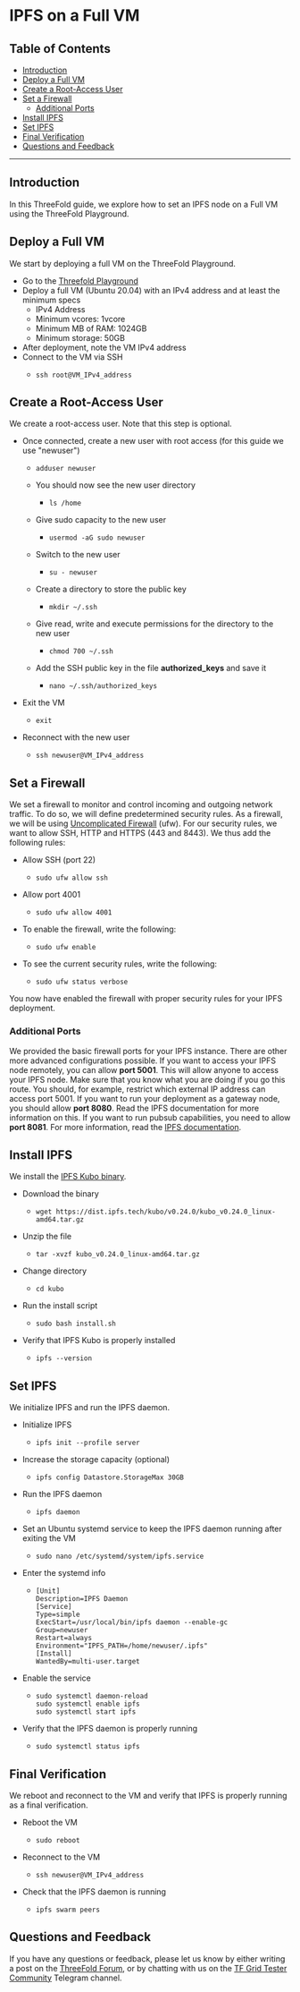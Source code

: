 <h1> IPFS on a Full VM</h1>

<h2>Table of Contents</h2>

- [Introduction](#introduction)
- [Deploy a Full VM](#deploy-a-full-vm)
- [Create a Root-Access User](#create-a-root-access-user)
- [Set a Firewall](#set-a-firewall)
  - [Additional Ports](#additional-ports)
- [Install IPFS](#install-ipfs)
- [Set IPFS](#set-ipfs)
- [Final Verification](#final-verification)
- [Questions and Feedback](#questions-and-feedback)

***

## Introduction

In this ThreeFold guide, we explore how to set an IPFS node on a Full VM using the ThreeFold Playground.

## Deploy a Full VM

We start by deploying a full VM on the ThreeFold Playground.

* Go to the [Threefold Playground](https://playground.grid.tf/#/)
* Deploy a full VM (Ubuntu 20.04) with an IPv4 address and at least the minimum specs
  * IPv4 Address
  * Minimum vcores: 1vcore
  * Minimum MB of RAM: 1024GB
  * Minimum storage: 50GB
* After deployment, note the VM IPv4 address
* Connect to the VM via SSH
  * ``` 
    ssh root@VM_IPv4_address
    ```

## Create a Root-Access User

We create a root-access user. Note that this step is optional.

* Once connected, create a new user with root access (for this guide we use "newuser")
  * ``` 
    adduser newuser
    ```
  * You should now see the new user directory
    * ``` 
      ls /home
      ```
  * Give sudo capacity to the new user
    * ```
      usermod -aG sudo newuser
      ```
  * Switch to the new user
    * ```
      su - newuser
      ```
  * Create a directory to store the public key
    * ```
      mkdir ~/.ssh
      ```
  * Give read, write and execute permissions for the directory to the new user
    * ```
      chmod 700 ~/.ssh
      ```
  * Add the SSH public key in the file **authorized_keys** and save it
    * ```
      nano ~/.ssh/authorized_keys
      ```
* Exit the VM 
  * ```
    exit
    ```
* Reconnect with the new user
  * ``` 
    ssh newuser@VM_IPv4_address
    ```

## Set a Firewall

We set a firewall to monitor and control incoming and outgoing network traffic. To do so, we will define predetermined security rules. As a firewall, we will be using [Uncomplicated Firewall](https://wiki.ubuntu.com/UncomplicatedFirewall) (ufw).
For our security rules, we want to allow SSH, HTTP and HTTPS (443 and 8443).
We thus add the following rules:
* Allow SSH (port 22)
  * ```
    sudo ufw allow ssh
    ```
* Allow port 4001
  * ```
    sudo ufw allow 4001
    ```
* To enable the firewall, write the following:
  * ```
    sudo ufw enable
    ```
* To see the current security rules, write the following:
  * ```
    sudo ufw status verbose
    ```
You now have enabled the firewall with proper security rules for your IPFS deployment.

### Additional Ports

We provided the basic firewall ports for your IPFS instance. There are other more advanced configurations possible.
If you want to access your IPFS node remotely, you can allow **port 5001**. This will allow anyone to access your IPFS node. Make sure that you know what you are doing if you go this route. You should, for example, restrict which external IP address can access port 5001.
If you want to run your deployment as a gateway node, you should allow **port 8080**. Read the IPFS documentation for more information on this.
If you want to run pubsub capabilities, you need to allow **port 8081**. For more information, read the [IPFS documentation](https://blog.ipfs.tech/25-pubsub/).

## Install IPFS

We install the [IPFS Kubo binary](https://docs.ipfs.tech/install/command-line/#install-official-binary-distributions).
* Download the binary
  * ```
    wget https://dist.ipfs.tech/kubo/v0.24.0/kubo_v0.24.0_linux-amd64.tar.gz
    ```
* Unzip the file
  * ```
    tar -xvzf kubo_v0.24.0_linux-amd64.tar.gz
    ```
* Change directory
  * ```
    cd kubo
    ```
* Run the install script
  * ```
    sudo bash install.sh
    ```
* Verify that IPFS Kubo is properly installed
  * ```
    ipfs --version
    ```

## Set IPFS

We initialize IPFS and run the IPFS daemon.

* Initialize IPFS
  * ```
    ipfs init --profile server
    ```
* Increase the storage capacity (optional)
  * ```
    ipfs config Datastore.StorageMax 30GB
    ```
* Run the IPFS daemon
  * ```
    ipfs daemon
    ```
* Set an Ubuntu systemd service to keep the IPFS daemon running after exiting the VM
  * ```
    sudo nano /etc/systemd/system/ipfs.service
    ```
* Enter the systemd info
  * ```
    [Unit]
    Description=IPFS Daemon
    [Service]
    Type=simple
    ExecStart=/usr/local/bin/ipfs daemon --enable-gc
    Group=newuser
    Restart=always
    Environment="IPFS_PATH=/home/newuser/.ipfs"
    [Install]
    WantedBy=multi-user.target
    ```
* Enable the service
  * ```
    sudo systemctl daemon-reload
    sudo systemctl enable ipfs
    sudo systemctl start ipfs
    ```
* Verify that the IPFS daemon is properly running
  * ```
    sudo systemctl status ipfs
    ```
## Final Verification
We reboot and reconnect to the VM and verify that IPFS is properly running as a final verification.
* Reboot the VM
  * ```
    sudo reboot
    ```
* Reconnect to the VM
  * ```
    ssh newuser@VM_IPv4_address
    ```
* Check that the IPFS daemon is running
  * ```
    ipfs swarm peers
    ```
## Questions and Feedback
If you have any questions or feedback, please let us know by either writing a post on the [ThreeFold Forum](https://forum.threefold.io/), or by chatting with us on the [TF Grid Tester Community](https://t.me/threefoldtesting) Telegram channel.